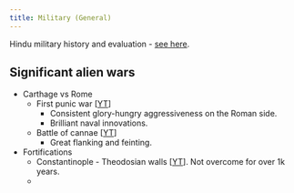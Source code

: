 ```yaml
---
title: Military (General)
---  
```


Hindu military history and evaluation - [see here](https://sites.google.com/site/hinduvichaarah/3-civilizational-appraisal/3-0-paraih-sambandhah/3-4-svaraksanam-defence).

  

## Significant alien wars

- Carthage vs Rome
    - First punic war \[[YT](https://www.youtube.com/watch?v=HOk6ppoQrkw&list=PLkOo_Hy3liEJYEQ23l6bDrFrQYdkoZ3BC&index=1)\]
        - Consistent glory-hungry aggressiveness on the Roman side.
        - Brilliant naval innovations.
    - Battle of cannae \[[YT](https://www.youtube.com/watch?v=T89ugOHxcsc&list=PLkOo_Hy3liEJYEQ23l6bDrFrQYdkoZ3BC&index=6)\]
        - Great flanking and feinting.
- Fortifications
    - Constantinople - Theodosian walls \[[YT](https://www.youtube.com/watch?v=qe9uOpCCvnI&list=PLkOo_Hy3liEJYEQ23l6bDrFrQYdkoZ3BC&index=11)\]. Not overcome for over 1k years.
    -